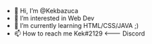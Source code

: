 - 👋 Hi, I’m @Kekbazuca
- 👀 I’m interested in Web Dev
- 🌱 I’m currently learning HTML/CSS/JAVA ;)
- 📫 How to reach me Kek#2129 <--- Discord

<!---
Kekbazuca/Kekbazuca is a ✨ special ✨ repository because its `README.md` (this file) appears on your GitHub profile.
You can click the Preview link to take a look at your changes.
--->
